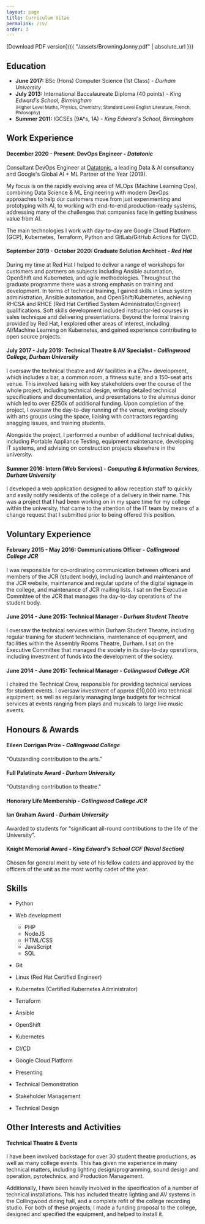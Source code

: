 ```yaml
---
layout: page
title: Curriculum Vitae
permalink: /cv/
order: 3
---
```


[Download PDF version]({{ "/assets/BrowningJonny.pdf" | absolute_url }})

## Education

- **June 2017:** BSc (Hons) Computer Science (1st Class) - *Durham University*
- **July 2013:** International Baccalaureate Diploma (40 points) - *King Edward's School, Birmingham* <br> <small>(Higher Level Maths, Physics, Chemistry; Standard Level English Literature, French, Philosophy)</small>
- **Summer 2011:** IGCSEs (9A\*s, 1A) - *King Edward's School, Birmingham*

## Work Experience

#### **December 2020 - Present:** DevOps Engineer - *Datatonic*

Consultant DevOps Engineer at [Datatonic](https://www.datatonic.com), a leading Data & AI consultancy and Google's Global AI + ML Partner of the Year (2019).

My focus is on the rapidly evolving area of MLOps (Machine Learning Ops), combining Data Science & ML Engineering with modern DevOps approaches to help our customers move from just experimenting and prototyping with AI, to working with end-to-end production-ready systems, addressing many of the challenges that companies face in getting business value from AI.

The main technologies I work with day-to-day are Google Cloud Platform (GCP), Kubernetes, Terraform, Python and GitLab/GitHub Actions for CI/CD.

#### **September 2019 - October 2020:** Graduate Solution Architect - *Red Hat*

During my time at Red Hat I helped to deliver a range of workshops for customers and partners on subjects including Ansible automation, OpenShift and Kubernetes, and agile methodologies. Throughout the graduate programme there was a strong emphasis on training and development. In terms of technical training, I gained skills in Linux system administration, Ansible automation, and OpenShift/Kubernetes, achieving RHCSA and RHCE (Red Hat Certified System Administrator/Engineer) qualifications. Soft skills development included instructor-led courses in sales technique and delivering presentations. Beyond the formal training provided by Red Hat, I explored other areas of interest, including AI/Machine Learning on Kubernetes, and gained experience contributing to open source projects.

#### **July 2017 - July 2019:** Technical Theatre & AV Specialist - *Collingwood College, Durham University*

I oversaw the technical theatre and AV facilities in a £7m+ development, which includes a bar, a common room, a fitness suite, and a 150-seat arts venue. This involved liaising with key stakeholders over the course of the whole project, including technical design, writing detailed technical specifications and documentation, and presentations to the alumnus donor which led to over £250k of additional funding. Upon completion of the project, I oversaw the day-to-day running of the venue, working closely with arts groups using the space, liaising with contractors regarding snagging issues, and training students.

Alongside the project, I performed a number of additional technical duties, including Portable Appliance Testing, equipment maintenance, developing IT systems, and advising on construction projects elsewhere in the university.

#### **Summer 2016:** Intern (Web Services) - *Computing & Information Services, Durham University*

I developed a web application designed to allow reception staff to quickly and easily notify residents of the college of a delivery in their name. This was a project that I had been working on in my spare time for my college within the university, that came to the attention of the IT team by means of a change request that I submitted prior to being offered this position.

## Voluntary Experience

#### **February 2015 - May 2016:** Communications Officer - *Collingwood College JCR*

I was responsible for co-ordinating communication between officers and members of the JCR (student body), including launch and maintenance of the JCR website, maintenance and regular update of the digital signage in the college, and maintenance of JCR mailing lists. I sat on the Executive Committee of the JCR that manages the day-to-day operations of the student body.

#### **June 2014 - June 2015:** Technical Manager - *Durham Student Theatre*

I oversaw the technical services within Durham Student Theatre, including regular training for student technicians, maintenance of equipment, and facilities within the Assembly Rooms Theatre, Durham. I sat on the Executive Committee that managed the society in its day-to-day operations, including investment of funds into the development of the society.

#### **June 2014 - June 2015:** Technical Manager - *Collingwood College JCR*

I chaired the Technical Crew, responsible for providing technical services for student events. I oversaw investment of approx £10,000 into technical equipment, as well as regularly managing large budgets for technical services at events ranging from plays and musicals to large live music events.

## Honours & Awards

#### **Eileen Corrigan Prize** - *Collingwood College*

"Outstanding contribution to the arts."

#### **Full Palatinate Award** - *Durham University*

"Outstanding contribution to theatre."

#### **Honorary Life Membership** - *Collingwood College JCR*

#### **Ian Graham Award** - *Durham University*

Awarded to students for "significant all-round contributions to the life of the University".

#### **Knight Memorial Award** - *King Edward's School CCF (Naval Section)*

Chosen for general merit by vote of his fellow cadets and approved by the officers of the unit as the most worthy cadet of the year.

## Skills

- Python
- Web development
  - PHP
  - NodeJS
  - HTML/CSS
  - JavaScript
  - SQL
- Git

- Linux (Red Hat Certified Engineer)
- Kubernetes (Certified Kubernetes Administrator)
- Terraform
- Ansible
- OpenShift
- Kubernetes
- CI/CD
- Google Cloud Platform

- Presenting
- Technical Demonstration
- Stakeholder Management
- Technical Design

## Other Interests and Activities

#### Technical Theatre & Events

I have been involved backstage for over 30 student theatre productions, as well as many college events. This has given me experience in many technical matters, including lighting design/programming, sound design and operation, pyrotechnics, and Production Management.

Additionally, I have been heavily involved in the specification of a number of technical installations. This has included theatre lighting and AV systems in the Collingwood dining hall, and a complete refit of the college recording studio. For both of these projects, I made a funding proposal to the college, designed and specified the equipment, and helped to install it.
